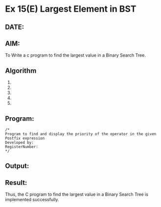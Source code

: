 # Ex 15(E) Largest Element in BST
## DATE:
## AIM:
To Write a c program to find the largest value in a Binary Search Tree.

## Algorithm
1. 
2. 
3. 
4.  
5.   

## Program:
```
/*
Program to find and display the priority of the operator in the given Postfix expression
Developed by: 
RegisterNumber:  
*/
```

## Output:



## Result:
Thus, the C program to find the largest value in a Binary Search Tree is implemented successfully.
